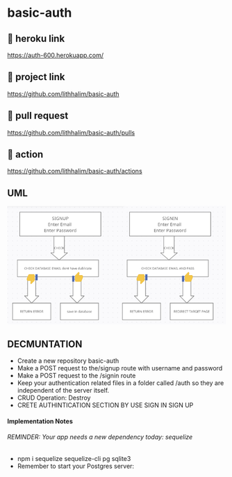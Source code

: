 # basic-auth

## 🚀 heroku link 
https://auth-600.herokuapp.com/
## 🚀 project link
https://github.com/lithhalim/basic-auth
## 🚀 pull request
https://github.com/lithhalim/basic-auth/pulls
## 🚀 action
https://github.com/lithhalim/basic-auth/actions


## UML 
![](./assest/uml.png)

## DECMUNTATION

- Create a new repository basic-auth
- Make a POST request to the/signup route with username and password
- Make a POST request to the /signin route
- Keep your authentication related files in a folder called /auth so they are independent of the server itself.
- CRUD Operation: Destroy
- CRETE AUTHINTICATION SECTION BY USE SIGN IN SIGN UP 

#### Implementation Notes
 ###### REMINDER: Your app needs a new dependency today: sequelize
 - npm i sequelize sequelize-cli pg sqlite3
 - Remember to start your Postgres server:

